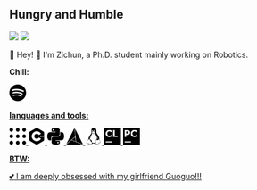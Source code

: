 <h2> Hungry and Humble </h2>

<img src="https://badgen.net/badge/icon/ULSUM/black?icon=awesome&label" /> <img src="https://custom-icon-badges.demolab.com/badge/-DOE-black?logo=docsdotrs&logoColor=white" /> 


:star2: Hey! :star2: I'm Zichun, a Ph.D. student mainly working on Robotics.


**Chill:**  


<a href="https://open.spotify.com/user/tgnx72evryjea0zt9e3xxfc8u" target="_blank"><img height="30" src="https://github.com/QUIlToT/QUIlToT/blob/main/pic/spotify.svg">
 

**languages and tools:**  

<code><img height="30" src="https://github.com/QUIlToT/QUIlToT/blob/main/pic/ros.svg"></code>
<code><img height="30" src="https://github.com/QUIlToT/QUIlToT/blob/main/pic/cplusplus.svg"></code>
<code><img height="30" src="https://github.com/QUIlToT/QUIlToT/blob/main/pic/python.svg"></code>
<code><img height="30" src="https://github.com/QUIlToT/QUIlToT/blob/main/pic/cmake.svg"></code>
<code><img height="30" src="https://github.com/QUIlToT/QUIlToT/blob/main/pic/linux.svg"></code>
<code><img height="30" src="https://github.com/QUIlToT/QUIlToT/blob/main/pic/clion.svg"></code>
<code><img height="30" src="https://github.com/QUIlToT/QUIlToT/blob/main/pic/pycharm.svg"></code>


**BTW:**  

:two_hearts: I am deeply obsessed with my girlfriend Guoguo!!!
